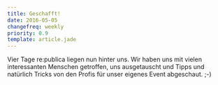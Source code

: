 ```yaml
---
title: Geschafft!
date: 2016-05-05
changefreq: weekly
priority: 0.9
template: article.jade
---
```


Vier Tage re:publica liegen nun hinter uns. Wir haben uns mit vielen interessanten Menschen getroffen, uns ausgetauscht und Tipps und natürlich  Tricks von den Profis für unser eigenes Event abgeschaut. ;-)
